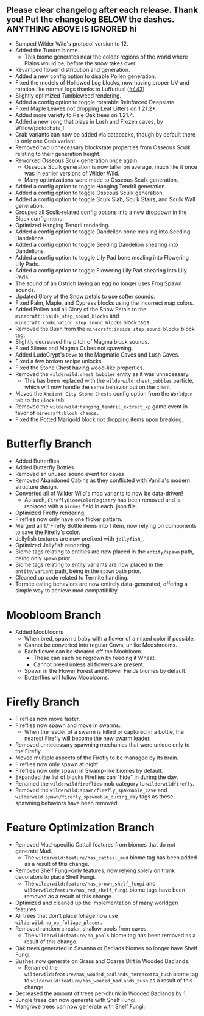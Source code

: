 Please clear changelog after each release.
Thank you!
Put the changelog BELOW the dashes. ANYTHING ABOVE IS IGNORED
hi
-----------------
- Bumped Wilder Wild's protocol version to 12.
- Added the Tundra biome.
  - This biome generates near the colder regions of the world where Plains would be, before the snow takes over.
- Revamped flower distribution and generation.
- Added a new config option to disable Pollen generation.
- Fixed the models of Hollowed Log blocks, now having proper UV and rotation like normal logs thanks to Luffurius! ([#443](https://github.com/FrozenBlock/WilderWild/pull/443))
- Slightly optimized Tumbleweed rendering.
- Added a config option to toggle rotatable Reinforced Deepslate.
- Fixed Maple Leaves not dropping Leaf Litters on 1.21.2+.
- Added more variety to Pale Oak trees on 1.21.4.
- Added a new song that plays in Lush and Frozen caves, by Willow/pictochats_!
- Crab variants can now be added via datapacks, though by default there is only one Crab variant.
- Removed two unnecessary blockstate properties from Osseous Sculk relating to their generation height.
- Reworked Osseous Sculk generation once again.
  - Osseous Sculk generation is now taller on average, much like it once was in earlier versions of Wilder Wild.
  - Many optimizations were made to Osseous Sculk generation.
- Added a config option to toggle Hanging Tendril generation.
- Added a config option to toggle Osseous Sculk generation.
- Added a config option to toggle Sculk Slab, Sculk Stairs, and Sculk Wall generation.
- Grouped all Sculk-related config options into a new dropdown in the Block config menu.
- Optimized Hanging Tendril rendering.
- Added a config option to toggle Dandelion bone mealing into Seeding Dandelions.
- Added a config option to toggle Seeding Dandelion shearing into Dandelions.
- Added a config option to toggle Lily Pad bone mealing into Flowering Lily Pads.
- Added a config option to toggle Flowering Lily Pad shearing into Lily Pads.
- The sound of an Ostrich laying an egg no longer uses Frog Spawn sounds.
- Updated Glory of the Snow petals to use softer sounds.
- Fixed Palm, Maple, and Cypress blocks using the incorrect map colors.
- Added Pollen and all Glory of the Snow Petals to the `minecraft:inside_step_sound_blocks` and `minecraft:combination_step_sound_blocks` block tags.
- Removed the Bush from the `minecraft:inside_step_sound_blocks` block tag.
- Slightly decreased the pitch of Magma block sounds.
- Fixed Slimes and Magma Cubes not spawning.
- Added LudoCrypt's `Dove` to the Magmatic Caves and Lush Caves.
- Fixed a few broken recipe unlocks.
- Fixed the Stone Chest having wood-like properties.
- Removed the `wilderwild:chest_bubbler` entity as it was unnecessary.
  - This has been replaced with the `wilderwild:chest_bubbles` particle, which will now handle the same behavior but on the client.
- Moved the `Ancient City Stone Chests` config option from the `Worldgen` tab to the `Block` tab.
- Removed the `wilderwild:hanging_tendril_extract_xp` game event in favor of `minecraft:block_change.`
- Fixed the Potted Marigold block not dropping items upon breaking.

# Butterfly Branch
- Added Butterflies
- Added Butterfly Bottles
- Removed an unused sound event for caves
- Removed Abandoned Cabins as they conflicted with Vanilla's modern structure design.
- Converted all of Wilder Wild's mob variants to now be data-driven!
  - As such, `FireflyBiomeColorRegistry` has been removed and is replaced with a `biomes` field in each .json file.
- Optimized Firefly rendering.
- Fireflies now only have one flicker pattern.
- Merged all 17 Firefly Bottle items into 1 item, now relying on components to save the Firefly's color.
- Jellyfish textures are now prefixed with `jellyfish_`.
- Optimized Jellyfish rendering.
- Biome tags relating to entities are now placed in the `entity/spawn` path, being only `spawn` prior.
- Biome tags relating to entity variants are now placed in the `entity/variant` path, being in the `spawn` path prior.
- Cleaned up code related to Termite handling.
- Termite eating behaviors are now entirely data-generated, offering a simple way to achieve mod compatibility.

# Moobloom Branch
- Added Mooblooms
  - When bred, spawn a baby with a flower of a mixed color if possible.
  - Cannot be converted into regular Cows, unlike Mooshrooms.
  - Each flower can be sheared off the Moobloom.
    - These can each be regrown by feeding it Wheat.
    - Cannot breed unless all flowers are present.
  - Spawn in the Flower Forest and Flower Fields biomes by default.
  - Butterflies will follow Mooblooms.

# Firefly Branch
- Fireflies now move faster.
- Fireflies now spawn and move in swarms.
  - When the leader of a swarm is killed or captured in a bottle, the nearest Firefly will become the new swarm leader.
- Removed unnecessary spawning mechanics that were unique only to the Firefly.
- Moved multiple aspects of the Firefly to be managed by its brain.
- Fireflies now only spawn at night.
- Fireflies now only spawn in Swamp-like biomes by default.
- Expanded the list of blocks Fireflies can "hide" in during the day.
- Renamed the `wilderwildfireflies` mob category to `wilderwildfirefly`.
- Removed the `wilderwild:spawn/firefly_spawnable_cave` and `wilderwild:spawn/firefly_spawnable_during_day` tags as these spawning behaviors have been removed.

# Feature Optimization Branch
- Removed Mud-specific Cattail features from biomes that do not generate Mud.
  - The `wilderwild:feature/has_cattail_mud` biome tag has been added as a result of this change.
- Removed Shelf Fungi-only features, now relying solely on trunk decorators to place Shelf Fungi.
  - The `wilderwild:feature/has_brown_shelf_fungi` and `wilderwild:feature/has_red_shelf_fungi` biome tags have been removed as a result of this change.
- Optimized and cleaned up the implementation of many worldgen features.
- All trees that don't place foliage now use `wilderwild:no_op_foliage_placer.`
- Removed random circular, shallow pools from caves.
  - The `wilderwild:feature/no_pools` biome tag has been removed as a result of this change.
- Oak trees generated in Savanna or Badlads biomes no longer have Shelf Fungi.
- Bushes now generate on Grass and Coarse Dirt in Wooded Badlands.
  - Renamed the `wilderwild:feature/has_wooded_badlands_terracotta_bush` biome tag to `wilderwild:feature/has_wooded_badlands_bush` as a result of this change.
- Decreased the amount of trees per-chunk in Wooded Badlands by 1.
- Jungle trees can now generate with Shelf Fungi.
- Mangrove trees can now generate with Shelf Fungi.
